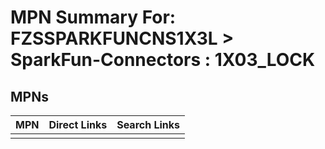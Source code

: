 



# MPN Summary For: FZSSPARKFUNCNS1X3L > SparkFun-Connectors : 1X03_LOCK

## MPNs
  

|MPN|Direct Links|Search Links|
| :--- | :--- | :--- |
||||
